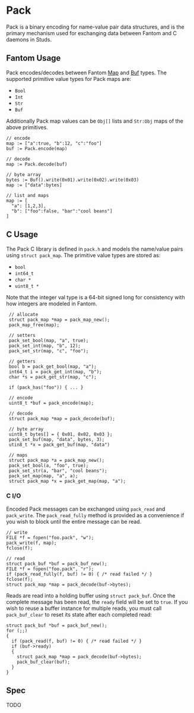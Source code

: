 # Pack

Pack is a binary encoding for name-value pair data structures, and is the
primary mechanism used for exchanging data between Fantom and C daemons in
Studs.

## Fantom Usage

[fan_map]: http://fantom.org/doc/sys/Map
[fan_buf]: http://fantom.org/doc/sys/Buf

Pack encodes/decodes between Fantom [Map][fan_map] and [Buf][fan_buf] types.
The supported primitive value types for Pack maps are:

  - `Bool`
  - `Int`
  - `Str`
  - `Buf`

Additionally Pack map values can be `Obj[]` lists and `Str:Obj` maps of the
above primitives.

    // encode
    map := ["a":true, "b":12, "c":"foo"]
    buf := Pack.encode(map)

    // decode
    map := Pack.decode(buf)

    // byte array
    bytes := Buf().write(0x01).write(0x02).write(0x03)
    map := ["data":bytes]

    // list and maps
    map := [
      "a": [1,2,3],
      "b": ["foo":false, "bar":"cool beans"]
    ]

## C Usage

The Pack C library is defined in `pack.h` and models the name/value pairs using
`struct pack_map`.  The primitive value types are stored as:

  - `bool`
  - `int64_t`
  - `char *`
  - `uint8_t *`

Note that the integer val type is a 64-bit signed long for consistency with how
integers are modeled in Fantom.

     // allocate
     struct pack_map *map = pack_map_new();
     pack_map_free(map);

     // setters
     pack_set_bool(map, "a", true);
     pack_set_int(map, "b", 12);
     pack_set_str(map, "c", "foo");

     // getters
     bool b = pack_get_bool(map, "a");
     int64_t i = pack_get_int(map, "b");
     char *s = pack_get_str(map, "c");

     if (pack_has("foo")) { ... }

     // encode
     uint8_t *buf = pack_encode(map);

     // decode
     struct pack_map *map = pack_decode(buf);

     // byte array
     uint8_t bytes[] = { 0x01, 0x02, 0x03 };
     pack_set_buf(map, "data", bytes, 3);
     utin8_t *x = pack_get_buf(map, "data")

     // maps
     struct pack_map *a = pack_map_new();
     pack_set_bool(a, "foo", true);
     pack_set_str(a, "bar", "cool beans");
     pack_set_map(map, "a", a);
     struct pack_map *x = pack_get_map(map, "a");

### C I/O

Encoded Pack messages can be exchanged using `pack_read` and `pack_write`.
The `pack_read_fully` method is provided as a convenience if you wish to block
until the entire message can be read.

    // write
    FILE *f = fopen("foo.pack", "w");
    pack_write(f, map);
    fclose(f);

    // read
    struct pack_buf *buf = pack_buf_new();
    FILE *f = fopen("foo.pack", "r");
    if (pack_read_fully(f, buf) != 0) { /* read failed */ }
    fclose(f);
    struct pack_map *map = pack_decode(buf->bytes);

Reads are read into a holding buffer using `struct pack_buf`. Once the complete
message has been read, the `ready` field will be set to `true`.  If you wish
to reuse a buffer instance for multiple reads, you must call `pack_buf_clear`
to reset its state after each completed read:

    struct pack_buf *buf = pack_buf_new();
    for (;;)
    {
      if (pack_read(f, buf) != 0) { /* read failed */ }
      if (buf->ready)
      {
        struct pack_map *map = pack_decode(buf->bytes);
        pack_buf_clear(buf);
      }
    }

## Spec

TODO